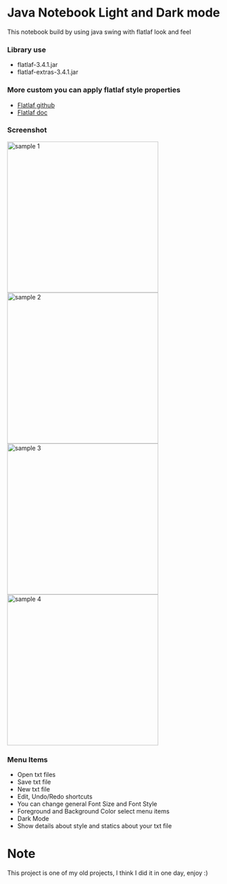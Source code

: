 # Java Notebook Light and Dark mode
This notebook build by using java swing with flatlaf look and feel

### Library use
- flatlaf-3.4.1.jar
- flatlaf-extras-3.4.1.jar

### More custom you can apply flatlaf style properties

- [Flatlaf github](https://github.com/JFormDesigner/FlatLaf)
- [Flatlaf doc](https://www.formdev.com/flatlaf/customizing/)

### Screenshot
<img src="https://github.com/MerttMetinn/flatlaf-notebook/assets/114061715/3b898e85-7e5a-45ff-b575-7210cf7acecf" alt="sample 1" width="350"/>
<img src="https://github.com/MerttMetinn/flatlaf-notebook/assets/114061715/defe4437-4172-4d46-85a3-415683d2053a" alt="sample 2" width="350"/>
</br>
<img src="https://github.com/MerttMetinn/flatlaf-notebook/assets/114061715/db4bf1a9-e8b3-4c8e-ba59-5729dc0fab84" alt="sample 3" width="350"/>
<img src="https://github.com/MerttMetinn/flatlaf-notebook/assets/114061715/0c269ae4-4271-4574-bf0b-28a3ff6723e4" alt="sample 4" width="350"/>

### Menu Items
- Open txt files
- Save txt file
- New txt file
- Edit, Undo/Redo shortcuts
- You can change general Font Size and Font Style
- Foreground and Background Color select menu items
- Dark Mode
- Show details about style and statics about your txt file
  
# Note
This project is one of my old projects, I think I did it in one day, enjoy :)
  
